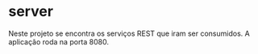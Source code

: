 # server
Neste projeto se encontra os serviços REST que iram ser consumidos. A aplicação roda na porta 8080.
